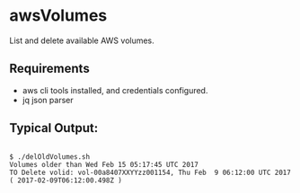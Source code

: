 # awsVolumes

List and delete available AWS volumes.

## Requirements

* aws cli tools installed, and credentials configured.
* jq json parser


## Typical Output:

<code>
$ ./delOldVolumes.sh 
Volumes older than Wed Feb 15 05:17:45 UTC 2017
TO Delete volid: vol-00a8407XXYYzz001154, Thu Feb  9 06:12:00 UTC 2017 ( 2017-02-09T06:12:00.498Z )
</code>


